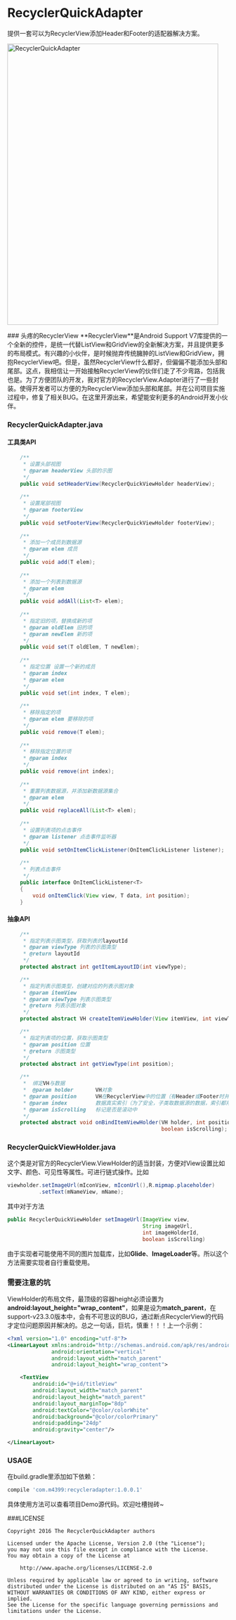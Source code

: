 # RecyclerQuickAdapter
提供一套可以为RecyclerView添加Header和Footer的适配器解决方案。
<p align="left" >
  <img src="https://github.com/aqiansunboy/RecyclerQuickAdapter/blob/master/Screenshot.png?raw=true" alt="RecyclerQuickAdapter" title="RecyclerQuickAdapter" width="480" height="640"> 
</p>
### 头疼的RecyclerView
**RecyclerView**是Android Support V7库提供的一个全新的控件，是统一代替ListView和GridView的全新解决方案，并且提供更多的布局模式。有兴趣的小伙伴，是时候抛弃传统臃肿的ListView和GridView，拥抱RecyclerView吧。但是，虽然RecyclerView什么都好，但偏偏不能添加头部和尾部。这点，我相信让一开始接触RecyclerView的伙伴们走了不少弯路，包括我也是。为了方便团队的开发，我对官方的RecyclerView.Adapter进行了一些封装。使得开发者可以方便的为RecyclerView添加头部和尾部。并在公司项目实施过程中，修复了相关BUG。在这里开源出来，希望能安利更多的Android开发小伙伴。

### RecyclerQuickAdapter.java

#### 工具类API
```java
    /**
     * 设置头部视图
     * @param headerView 头部的示图
     */
    public void setHeaderView(RecyclerQuickViewHolder headerView);
    
    /**
     * 设置尾部视图
     * @param footerView
     */
    public void setFooterView(RecyclerQuickViewHolder footerView);
    
    /**
     * 添加一个成员到数据源
     * @param elem 成员
     */
    public void add(T elem);
    
    /**
     * 添加一个列表到数据源
     * @param elem
     */
    public void addAll(List<T> elem);
    
    /**
     * 指定旧的项，替换成新的项
     * @param oldElem 旧的项
     * @param newElem 新的项
     */
    public void set(T oldElem, T newElem);
    
    /**
     * 指定位置 设置一个新的成员
     * @param index
     * @param elem
     */
    public void set(int index, T elem);
    
    /**
     * 移除指定的项
     * @param elem 要移除的项
     */
    public void remove(T elem);
    
    /**
     * 移除指定位置的项
     * @param index
     */
    public void remove(int index);
    
    /**
     * 重置列表数据源，并添加新数据源集合
     * @param elem
     */
    public void replaceAll(List<T> elem);
    
    /**
     * 设置列表项的点击事件
     * @param listener 点击事件监听器
     */
    public void setOnItemClickListener(OnItemClickListener listener);
    
    /**
     * 列表点击事件
     */
    public interface OnItemClickListener<T>
    {
        void onItemClick(View view, T data, int position);
    }
```

#### 抽象API
```java
    /**
     * 指定列表示图类型，获取列表的layoutId
     * @param viewType 列表的示图类型
     * @return layoutId
     */
    protected abstract int getItemLayoutID(int viewType);

    /**
     * 指定列表示图类型，创建对应的列表示图对象
     * @param itemView
     * @param viewType 列表示图类型
     * @return 列表示图对象
     */
    protected abstract VH createItemViewHolder(View itemView, int viewType);

    /**
     * 指定列表项的位置，获取示图类型
     * @param position 位置
     * @return 示图类型
     */
    protected abstract int getViewType(int position);

    /**
     *  绑定VH与数据
     *  @param holder       VH对象
     * @param position      VH在RecyclerView中的位置（有Header或Footer时并不表示数据源的索引）
     * @param index         数据真实索引（为了安全，子类取数据源的数据，索引都用这个值）
     * @param isScrolling   标记是否是滚动中
     */
    protected abstract void onBindItemViewHolder(VH holder, int position, int index,
                                                 boolean isScrolling);
```

### RecyclerQuickViewHolder.java

这个类是对官方的RecyclerView.ViewHolder的适当封装，方便对View设置比如文字、颜色、可见性等属性。可进行链式操作。比如
```java
viewholder.setImageUrl(mIconView, mIconUrl(),R.mipmap.placeholder)
          .setText(mNameView, mName);
```
其中对于方法
```java
public RecyclerQuickViewHolder setImageUrl(ImageView view, 
                                           String imageUrl, 
                                           int imageHolderId,
                                           boolean isScrolling)
```
由于实现者可能使用不同的图片加载库，比如**Glide**、**ImageLoader**等。所以这个方法需要实现者自行重载使用。

### 需要注意的坑
ViewHolder的布局文件，最顶级的容器height必须设置为**android:layout_height="wrap_content"**，如果是设为**match_parent**，在support-v23.3.0版本中，会有不可思议的BUG，通过断点RecyclerView的代码才定位问题原因并解决的。总之一句话，巨坑，慎重！！！上一个示例：
```xml
<?xml version="1.0" encoding="utf-8"?>
<LinearLayout xmlns:android="http://schemas.android.com/apk/res/android"
              android:orientation="vertical"
              android:layout_width="match_parent"
              android:layout_height="wrap_content">

    <TextView
        android:id="@+id/titleView"
        android:layout_width="match_parent"
        android:layout_height="match_parent"
        android:layout_marginTop="8dp"
        android:textColor="@color/colorWhite"
        android:background="@color/colorPrimary"
        android:padding="24dp"
        android:gravity="center"/>

</LinearLayout>
```

### USAGE
在build.gradle里添加如下依赖：
```groovy
compile 'com.m4399:recycleradapter:1.0.0.1'
```

具体使用方法可以查看项目Demo源代码。欢迎吐槽抛砖~

###LICENSE

    Copyright 2016 The RecyclerQuickAdapter authors

    Licensed under the Apache License, Version 2.0 (the "License");
    you may not use this file except in compliance with the License.
    You may obtain a copy of the License at

        http://www.apache.org/licenses/LICENSE-2.0

    Unless required by applicable law or agreed to in writing, software
    distributed under the License is distributed on an "AS IS" BASIS,
    WITHOUT WARRANTIES OR CONDITIONS OF ANY KIND, either express or implied.
    See the License for the specific language governing permissions and
    limitations under the License.
